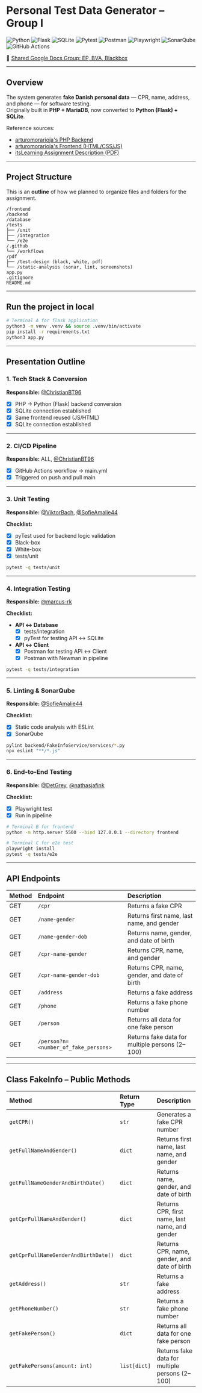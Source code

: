 # Personal Test Data Generator – Group I  
![Python](https://img.shields.io/badge/Python-3.11+-blue?logo=python)
![Flask](https://img.shields.io/badge/Backend-Flask-lightgrey?logo=flask)
![SQLite](https://img.shields.io/badge/Database-SQLite-blue?logo=sqlite)
![Pytest](https://img.shields.io/badge/Tests-Pytest-green?logo=pytest)
![Postman](https://img.shields.io/badge/API-Postman-orange?logo=postman)
![Playwright](https://img.shields.io/badge/E2E-Playwright-purple?logo=microsoft)
![SonarQube](https://img.shields.io/badge/Static--Analysis-SonarQube-lightblue?logo=sonarqube)
![GitHub Actions](https://img.shields.io/badge/CI/CD-GitHub%20Actions-black?logo=githubactions)

📄 [Shared Google Docs Group: EP, BVA, Blackbox](https://docs.google.com/document/d/1GW89MWnAXZi4asn5hTVEzcce-luUpV88KWaRfE0m8N4/edit?tab=t.0)

---

## Overview  
The system generates **fake Danish personal data** — CPR, name, address, and phone — for software testing.  
Originally built in **PHP + MariaDB**, now converted to **Python (Flask) + SQLite**.

Reference sources:  
- [arturomorarioja's PHP Backend](https://github.com/arturomorarioja/fake_info/)  
- [arturomorarioja's Frontend (HTML/CSS/JS)](https://github.com/arturomorarioja/js_fake_info_frontend)  
- [itsLearning Assignment Description (PDF)](https://github.com/Group-I-Personal-Test-Data-Generator/Personal-Test-Data-Generator/blob/main/First_Mandatory_Assignment.pdf)

---

## Project Structure
This is an **outline** of how we planned to organize files and folders for the assignment. 
```
/frontend
/backend
/database
/tests
├── /unit
├── /integration
└── /e2e
/.github
└── /workflows
/pdf
├── /test-design (black, white, pdf)
└── /static-analysis (sonar, lint, screenshots)
app.py
.gitignore
README.md
```

---
## Run the project in local

```bash
# Terminal A for flask application
python3 -m venv .venv && source .venv/bin/activate
pip install -r requirements.txt
python3 app.py
```

---

## Presentation Outline

### 1. Tech Stack & Conversion
**Responsible:** [@ChristianBT96](https://github.com/ChristianBT96)

- [x] PHP → Python (Flask) backend conversion
- [x] SQLite connection established
- [x] Same frontend reused (JS/HTML)  
- [x] SQLite connection established

---

### 2. CI/CD Pipeline
**Responsible:** ALL, [@ChristianBT96](https://github.com/ChristianBT96)

- [x] GitHub Actions workflow → main.yml
- [x] Triggered on push and pull main

---

### 3. Unit Testing  
**Responsible:** [@ViktorBach](https://github.com/ViktorBach), [@SofieAmalie44](https://github.com/SofieAmalie44)

**Checklist:**  
- [x] pyTest used for backend logic validation 
- [x] Black-box 
- [x] White-box 
- [x] tests/unit

```bash
pytest -q tests/unit
``` 

---

### 4. Integration Testing  
**Responsible:** [@marcus-rk](https://github.com/marcus-rk)  

**Checklist:**  

- **API ↔ Database**  
  - [x] tests/integration 
  - [x] pyTest for testing API ↔ SQLite
- **API ↔ Client**  
  - [x] Postman for testing API ↔ Client
  - [x] Postman with Newman in pipeline

```bash
pytest -q tests/integration
```  

---

### 5. Linting & SonarQube
**Responsible:** [@SofieAmalie44](https://github.com/SofieAmalie44)

**Checklist:**  
- [x] Static code analysis with ESLint 
- [x] SonarQube 

```bash
pylint backend/FakeInfoService/services/*.py
npx eslint "**/*.js"
```  

---

### 6. End-to-End Testing 
**Responsible:** [@DetGrey](https://github.com/DetGrey), [@nathasjafink](https://github.com/nathasjafink)  

**Checklist:**  
- [x] Playwright test
- [x] Run in pipeline

```bash
# Terminal B for frontend
python -m http.server 5500 --bind 127.0.0.1 --directory frontend

# Terminal C for e2e test
playwright install
pytest -q tests/e2e
``` 

---

## API Endpoints

| Method | Endpoint | Description |
|:-------|:----------|:-------------|
| GET | `/cpr` | Returns a fake CPR |
| GET | `/name-gender` | Returns first name, last name, and gender |
| GET | `/name-gender-dob` | Returns name, gender, and date of birth |
| GET | `/cpr-name-gender` | Returns CPR, name, and gender |
| GET | `/cpr-name-gender-dob` | Returns CPR, name, gender, and date of birth |
| GET | `/address` | Returns a fake address |
| GET | `/phone` | Returns a fake phone number |
| GET | `/person` | Returns all data for one fake person |
| GET | `/person?n=<number_of_fake_persons>` | Returns fake data for multiple persons (2–100) |

---

## Class FakeInfo – Public Methods

| Method | Return Type | Description |
|:--------|:-------------|:-------------|
| `getCPR()` | `str` | Generates a fake CPR number |
| `getFullNameAndGender()` | `dict` | Returns first name, last name, and gender |
| `getFullNameGenderAndBirthDate()` | `dict` | Returns name, gender, and date of birth |
| `getCprFullNameAndGender()` | `dict` | Returns CPR, first name, last name, and gender |
| `getCprFullNameGenderAndBirthDate()` | `dict` | Returns CPR, name, gender, and date of birth |
| `getAddress()` | `str` | Returns a fake address |
| `getPhoneNumber()` | `str` | Returns a fake phone number |
| `getFakePerson()` | `dict` | Returns all data for one fake person |
| `getFakePersons(amount: int)` | `list[dict]` | Returns fake data for multiple persons (2–100) |
